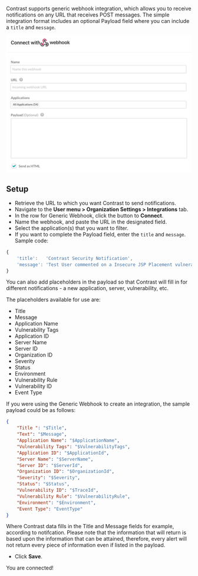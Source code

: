 <!--
title: "Generic Webhook Integration"
description: "Integrating Generic Webhooks with Contrast"
tags: "Admin organization settings integrations generic webhook"
-->


Contrast supports generic webhook integration, which allows you to receive notifications on any URL that receives POST messages. The simple integration format includes an optional Payload field where you can include a `title` and `message`.

<a href="assets/images/Webhook-integration.png" rel="lightbox" title="Set up Webhook integration"><img class="thumbnail" src="assets/images/Webhook-integration.png"/></a>

## Setup

* Retrieve the URL to which you want Contrast to send notifications.
* Navigate to the **User menu > Organization Settings > Integrations** tab.
* In the row for Generic Webhook, click the button to **Connect**.
* Name the webhook, and paste the URL in the designated field.
* Select the application(s) that you want to filter.
* If you want to complete the Payload field, enter the `title` and `message`. Sample code:

```javascript
{
	'title':   'Contrast Security Notification',
	'message': 'Test User commented on a Insecure JSP Placement vulnerability in WebGoat. \"Fixed in CVE-2015\"'
}
```
You can also add placeholders in the payload so that Contrast will fill in for different notifications - a new application, server, vulnerability, etc. 

The placeholders available for use are:

* Title
* Message
* Application Name
* Vulnerability Tags
* Application ID
* Server Name
* Server ID
* Organization ID
* Severity
* Status
* Environment
* Vulnerability Rule
* Vulnerability ID
* Event Type

If you were using the Generic Webhook to create an integration, the sample payload could be as follows:

```json
{ 
    "Title ": "$Title",
    "Text": "$Message",
    "Application Name": "$ApplicationName",
    "Vulnerability Tags": "$VulnerabilityTags",
    "Application ID": "$ApplicationId",
    "Server Name": "$ServerName",
    "Server ID": "$ServerId",
    "Organization ID": "$OrganizationId",
    "Severity": "$Severity",
    "Status": "$Status",
    "Vulnerability ID": "$TraceId",
    "Vulnerability Rule": "$VulnerabilityRule",
    "Environment": "$Environment",
    "Event Type": "EventType"
}
```
 
Where Contrast data fills in the Title and Message fields for example, according to notifcation. Please note that the information that will return is based upon the information that can be attained, therefore, every alert will not return every piece of information even if listed in the payload. 

* Click **Save**.

You are connected!

